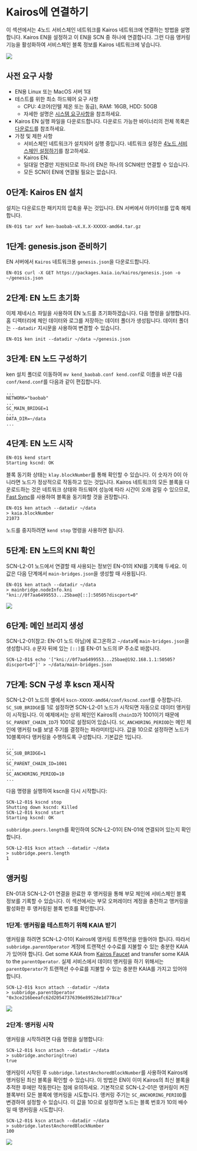 # Kairos에 연결하기

이 섹션에서는 4노드 서비스체인 네트워크를 Kairos 네트워크에 연결하는 방법을 설명합니다.
Kairos EN을 설정하고 이 EN을 SCN 중 하나에 연결합니다. 그런 다음 앵커링 기능을 활성화하여 서비스체인 블록 정보를 Kairos 네트워크에 넣습니다.

![](/img/nodes/sc-en-scn-arch.png)

## 사전 요구 사항 <a id="prerequisites"></a>

- EN용 Linux 또는 MacOS 서버 1대
- 테스트를 위한 최소 하드웨어 요구 사항
  - CPU: 4코어(인텔 제온 또는 동급), RAM: 16GB, HDD: 50GB
  - 자세한 설명은 [시스템 요구사항](../system-requirements.md)을 참조하세요.
- Kairos EN 실행 파일을 다운로드합니다. 다운로드 가능한 바이너리의 전체 목록은 [다운로드](../../downloads/downloads.md)를 참조하세요.
- 가정 및 제한 사항
  - 서비스체인 네트워크가 설치되어 실행 중입니다. 네트워크 설정은 [4노드 서비스체인 설정하기](4nodes-setup-guide.md)를 참고하세요.
  - Kairos EN.
  - 일대일 연결만 지원되므로 하나의 EN은 하나의 SCN에만 연결할 수 있습니다.
  - 모든 SCN이 EN에 연결될 필요는 없습니다.

## 0단계: Kairos EN 설치 <a id="install-baobab-en"></a>

설치는 다운로드한 패키지의 압축을 푸는 것입니다. EN 서버에서 아카이브를 압축 해제합니다.

```bash
EN-01$ tar xvf ken-baobab-vX.X.X-XXXXX-amd64.tar.gz
```

## 1단계: genesis.json 준비하기 <a id="step-1-preparing-genesis-json"></a>

EN 서버에서 `Kairos` 네트워크용 `genesis.json`을 다운로드합니다.

```
EN-01$ curl -X GET https://packages.kaia.io/kairos/genesis.json -o ~/genesis.json
```

## 2단계: EN 노드 초기화 <a id="step-2-en-node-initialization"></a>

이제 제네시스 파일을 사용하여 EN 노드를 초기화하겠습니다. 다음 명령을 실행합니다.
홈 디렉터리에 체인 데이터와 로그를 저장하는 데이터 폴더가 생성됩니다.
데이터 폴더는 `--datadir` 지시문을 사용하여 변경할 수 있습니다.

```
EN-01$ ken init --datadir ~/data ~/genesis.json
```

## 3단계: EN 노드 구성하기 <a id="step-3-configure-the-en-node"></a>

ken 설치 폴더로 이동하여 `mv kend_baobab.conf kend.conf`로 이름을 바꾼 다음 `conf/kend.conf`를 다음과 같이 편집합니다.

```
...
NETWORK="baobab"
...
SC_MAIN_BRIDGE=1
...
DATA_DIR=~/data
...
```

## 4단계: EN 노드 시작 <a id="step-4-start-the-en-node"></a>

```
EN-01$ kend start
Starting kscnd: OK
```

블록 동기화 상태는 `klay.blockNumber`를 통해 확인할 수 있습니다. 이 숫자가 0이 아니라면 노드가 정상적으로 작동하고 있는 것입니다. Kairos 네트워크의 모든 블록을 다운로드하는 것은 네트워크 상태와 하드웨어 성능에 따라 시간이 오래 걸릴 수 있으므로, [Fast Sync](../../endpoint-node/install-endpoint-nodes.md#fast-sync-optional)를 사용하여 블록을 동기화할 것을 권장합니다.

```
EN-01$ ken attach --datadir ~/data
> kaia.blockNumber
21073
```

노드를 중지하려면 `kend stop` 명령을 사용하면 됩니다.

## 5단계: EN 노드의 KNI 확인 <a id="step-5-check-kni-of-en-node"></a>

SCN-L2-01 노드에서 연결할 때 사용되는 정보인 EN-01의 KNI를 기록해 두세요. 이 값은 다음 단계에서 `main-bridges.json`을 생성할 때 사용됩니다.

```
EN-01$ ken attach --datadir ~/data
> mainbridge.nodeInfo.kni
"kni://0f7aa6499553...25bae@[::]:50505?discport=0"
```

![](/img/nodes/sc-en-scn-nodeInfo.png)

## 6단계: 메인 브리지 생성 <a id="step-6-create-main-bridges-json"></a>

SCN-L2-01(참고: EN-01 노드 아님)에 로그온하고 `~/data`에 `main-bridges.json`을 생성합니다. `@` 문자 뒤에 있는 `[::]`를 EN-01 노드의 IP 주소로 바꿉니다.

```
SCN-L2-01$ echo '["kni://0f7aa6499553...25bae@192.168.1.1:50505?discport=0"]' > ~/data/main-bridges.json
```

## 7단계: SCN 구성 후 kscn 재시작 <a id="step-7-configure-scn-then-restart-kscn"></a>

SCN-L2-01 노드의 셸에서 `kscn-XXXXX-amd64/conf/kscnd.conf`를 수정합니다.
`SC_SUB_BRIDGE`를 1로 설정하면 SCN-L2-01 노드가 시작되면 자동으로 데이터 앵커링이 시작됩니다. 이 예제에서는 상위 체인인 Kairos의 `chainID`가 1001이기 때문에 `SC_PARENT_CHAIN_ID`가 1001로 설정되어 있습니다.
`SC_ANCHORING_PERIOD`는 메인 체인에 앵커링 tx를 보낼 주기를 결정하는 파라미터입니다. 값을 10으로 설정하면 노드가 10블록마다 앵커링을 수행하도록 구성합니다. 기본값은 1입니다.

```
...
SC_SUB_BRIDGE=1
...
SC_PARENT_CHAIN_ID=1001
...
SC_ANCHORING_PERIOD=10
...
```

다음 명령을 실행하여 kscn을 다시 시작합니다:

```
SCN-L2-01$ kscnd stop
Shutting down kscnd: Killed
SCN-L2-01$ kscnd start
Starting kscnd: OK
```

`subbridge.peers.length`를 확인하여 SCN-L2-01이 EN-01에 연결되어 있는지 확인합니다.

```
SCN-L2-01$ kscn attach --datadir ~/data
> subbridge.peers.length
1
```

## 앵커링 <a id="anchoring"></a>

EN-01과 SCN-L2-01 연결을 완료한 후 앵커링을 통해 부모 체인에 서비스체인 블록 정보를 기록할 수 있습니다.
이 섹션에서는 부모 오퍼레이터 계정을 충전하고 앵커링을 활성화한 후 앵커링된 블록 번호를 확인합니다.

### 1단계: 앵커링을 테스트하기 위해 KAIA 받기 <a id="step-1-get-klay-to-test-anchoring"></a>

앵커링을 하려면 SCN-L2-01이 Kairos에 앵커링 트랜잭션을 만들어야 합니다. 따라서 `subbridge.parentOperator` 계정에 트랜잭션 수수료를 지불할 수 있는 충분한 KAIA가 있어야 합니다. Get some KAIA from [Kairos Faucet](https://faucet.kaia.io/) and transfer some KAIA to the `parentOperator`. 실제 서비스에서 데이터 앵커링을 하기 위해서는 `parentOperator`가 트랜잭션 수수료를 지불할 수 있는 충분한 KAIA를 가지고 있어야 합니다.

```
SCN-L2-01$ kscn attach --datadir ~/data
> subbridge.parentOperator
"0x3ce216beeafc62d20547376396e89528e1d778ca"
```

![](/img/nodes/sc-en-scn-faucet.png)

### 2단계: 앵커링 시작 <a id="step-2-start-anchoring"></a>

앵커링을 시작하려면 다음 명령을 실행합니다:

```
SCN-L2-01$ kscn attach --datadir ~/data
> subbridge.anchoring(true)
true
```

앵커링이 시작된 후 `subbridge.latestAnchoredBlockNumber`를 사용하여 Kairos에 앵커링된 최신 블록을 확인할 수 있습니다. 이 방법은 EN이 이미 Kairos의 최신 블록을 추적한 후에만 작동한다는 점에 유의하세요. 기본적으로 SCN-L2-01은 앵커링이 켜진 블록부터 모든 블록에 앵커링을 시도합니다. 앵커링 주기는 `SC_ANCHORING_PERIOD`를 변경하여 설정할 수 있습니다. 이 값을 10으로 설정하면 노드는 블록 번호가 10의 배수일 때 앵커링을 시도합니다.

```
SCN-L2-01$ kscn attach --datadir ~/data
> subbridge.latestAnchoredBlockNumber
100
```

![](/img/nodes/sc-en-scn-anchoring.png)
